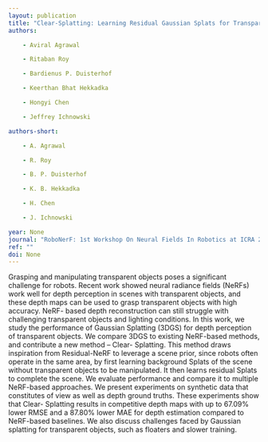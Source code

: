 ```yaml
---
layout: publication
title: "Clear-Splatting: Learning Residual Gaussian Splats for Transparent Object Manipulation"
authors:

    - Aviral Agrawal

    - Ritaban Roy

    - Bardienus P. Duisterhof

    - Keerthan Bhat Hekkadka

    - Hongyi Chen

    - Jeffrey Ichnowski

authors-short:

    - A. Agrawal

    - R. Roy

    - B. P. Duisterhof

    - K. B. Hekkadka

    - H. Chen

    - J. Ichnowski

year: None
journal: "RoboNerF: 1st Workshop On Neural Fields In Robotics at ICRA 2024"
ref: ""
doi: None
---
```


Grasping and manipulating transparent objects poses a significant challenge for robots. Recent work showed neural radiance fields (NeRFs) work well for depth perception in scenes with transparent objects, and these depth maps can be used to grasp transparent objects with high accuracy. NeRF- based depth reconstruction can still struggle with challenging transparent objects and lighting conditions. In this work, we study the performance of Gaussian Splatting (3DGS) for depth perception of transparent objects. We compare 3DGS to existing NeRF-based methods, and contribute a new method – Clear- Splatting. This method draws inspiration from Residual-NeRF to leverage a scene prior, since robots often operate in the same area, by first learning background Splats of the scene without transparent objects to be manipulated. It then learns residual Splats to complete the scene. We evaluate performance and compare it to multiple NeRF-based approaches. We present experiments on synthetic data that constitutes of view as well as depth ground truths. These experiments show that Clear- Splatting results in competitive depth maps with up to 67.09% lower RMSE and a 87.80% lower MAE for depth estimation compared to NeRF-based baselines. We also discuss challenges faced by Gaussian splatting for transparent objects, such as floaters and slower training.
    